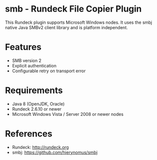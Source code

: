 # smb - Rundeck File Copier Plugin
This Rundeck plugin supports Microsoft Windows nodes. It uses the smbj native Java SMBv2 client library and is platform independent.

Features
=====
* SMB version 2
* Explicit authentication
* Configurable retry on transport error

Requirements
=====
* Java 8 (OpenJDK, Oracle)
* Rundeck 2.6.10 or newer
* Microsoft Windows Vista / Server 2008 or newer nodes

References
=====
* Rundeck: <http://rundeck.org>
* smbj: <https://github.com/hierynomus/smbj>

